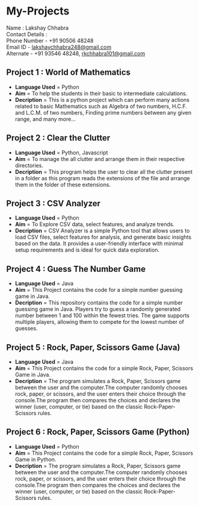 # My-Projects
Name : Lakshay Chhabra\
Contact Details : \
  Phone Number - +91 90506 48248\
  Email ID - lakshaychhabra248@gmail.com\
  Alternate - +91 93546 48248, rkchhabra101@gmail.com
## Project 1 : World of Mathematics
* **Language Used** = Python
* **Aim** = To help the students in their basic to intermediate calculations.
* **Decription** = This is a python project which can perform many actions related to basic Mathematics such as Algebra of two numbers, H.C.F. and L.C.M. of two numbers, Finding prime numbers between any given range, and many more... 
## Project 2 : Clear the Clutter
* **Language Used** = Python, Javascript
* **Aim** = To manage the all clutter and arrange them in their respective directories.
* **Decription** = This program helps the user to clear all the clutter present in a folder as this program reads the extensions of the file and arrange them in the folder of these extensions.
## Project 3 : CSV Analyzer
* **Language Used** = Python
* **Aim** = To Explore CSV data, select features, and analyze trends.
* **Decription** = CSV Analyzer is a simple Python tool that allows users to load CSV files, select features for analysis, and generate basic insights based on the data. It provides a user-friendly interface with minimal setup requirements and is ideal for quick data exploration. 
## Project 4 : Guess The Number Game
* **Language Used** = Java
* **Aim** = This Project contains the code for a simple number guessing game in Java.
* **Decription** = This repository contains the code for a simple number guessing game in Java. Players try to guess a randomly generated number between 1 and 100 within the fewest tries. The game supports multiple players, allowing them to compete for the lowest number of guesses. 
## Project 5 : Rock, Paper, Scissors Game (Java)
* **Language Used** = Java
* **Aim** = This Project contains the code for a simple Rock, Paper, Scissors Game in Java.
* **Decription** = The program simulates a Rock, Paper, Scissors game between the user and the computer.The computer randomly chooses rock, paper, or scissors, and the user enters their choice through the console.The program then compares the choices and declares the winner (user, computer, or tie) based on the classic Rock-Paper-Scissors rules. 
## Project 6 : Rock, Paper, Scissors Game (Python)
* **Language Used** = Python
* **Aim** = This Project contains the code for a simple Rock, Paper, Scissors Game in Python.
* **Decription** = The program simulates a Rock, Paper, Scissors game between the user and the computer.The computer randomly chooses rock, paper, or scissors, and the user enters their choice through the console.The program then compares the choices and declares the winner (user, computer, or tie) based on the classic Rock-Paper-Scissors rules. 
